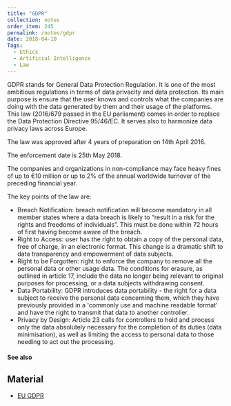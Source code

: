 ```yaml
---
title: "GDPR"
collection: notes
order_item: 245
permalink: /notes/gdpr
date: 2018-04-10
Tags:
  - Ethics
  - Artificial Intelligence
  - Law
---
```


GDPR stands for General Data Protection Regulation. It is one of the most ambitious regulations in terms of data privacity and data protection. Its main purpose is ensure that the user knows and controls what the companies are doing with the data generated by them and their usage of the platforms.
This law (2016/679 passed in the EU parliament) comes in order to replace the Data Protection Directive 95/46/EC. It serves also to harmonize data privacy laws across Europe.

The law was approved after 4 years of preparation on 14th April 2016.

The enforcement date is 25th May 2018.

The companies and organizations in non-compliance may face heavy fines of up to €10 million or up to 2% of the annual worldwide turnover of the preceding financial year.


The key points of the law are:
* Breach Notification: breach notification will become mandatory in all member states where a data breach is likely to “result in a risk for the rights and freedoms of individuals”. This must be done within 72 hours of first having become aware of the breach.
* Right to Access: user has the right to obtain a copy of the personal data, free of charge, in an electronic format. This change is a dramatic shift to data transparency and empowerment of data subjects.
* Right to be Forgotten: right to enforce the company to remove all the personal data or other usage data. The conditions for erasure, as outlined in article 17, include the data no longer being relevant to original purposes for processing, or a data subjects withdrawing consent.
* Data Portability: GDPR introduces data portability - the right for a data subject to receive the personal data concerning them, which they have previously provided in a 'commonly use and machine readable format' and have the right to transmit that data to another controller. 
* Privacy by Design: Article 23 calls for controllers to hold and process only the data absolutely necessary for the completion of its duties (data minimisation), as well as limiting the access to personal data to those needing to act out the processing.


#### See also



## Material
* [EU GDPR](https://www.eugdpr.org/)






